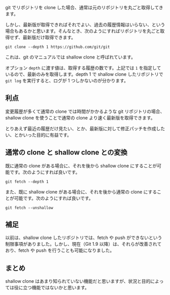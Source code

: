 <!--
title:   git リポジトリの最新の履歴だけを取得する shallow clone
tags:    Git
id:      7bfa61b31344206077fb
private: false
-->
git でリポジトリを clone した場合、通常は元のリポジトリを丸ごと取得してきます。

しかし、最新版が取得できればそれでよい、過去の履歴情報はいらない、という場合もあるかと思います。そんなとき、次のようにすればリポジトリを丸ごと取得せず、最新版だけ取得できます。

```
git clone --depth 1 https://github.com/git/git
```

これは、git のマニュアルでは shallow clone と呼ばれています。

オプション `depth` に渡す値は、取得する履歴の数です。上記では `1` を指定しているので、最新のみを取得します。depth 1 で shallow clone したリポジトリで `git log` を実行すると、ログが 1 つしかないのが分かります。

## 利点

変更履歴が多くて通常の clone では時間がかかるような git リポジトリの場合、shallow clone を使うことで通常の clone より速く最新版を取得できます。

とりあえず最近の履歴だけ見たい、とか、最新版に対して修正パッチを作成したい、とかいった目的に有益です。

## 通常の clone と shallow clone との変換

既に通常の clone がある場合に、それを後から shallow clone にすることが可能です。次のようにすれば良いです。

```
git fetch --depth 1
```

また、既に shallow clone がある場合に、それを後から通常の clone にすることが可能です。次のようにすれば良いです。

```
git fetch --unshallow
```

## 補足

以前は、shallow clone したリポジトリでは、fetch や push ができないという制限事項がありました。しかし、現在（Git 1.9 以降）は、それらが改善されており、fetch や push を行うことも可能になりました。

## まとめ

shallow clone はあまり知られていない機能だと思いますが、状況と目的によっては役に立つ機能ではないかと思います。
